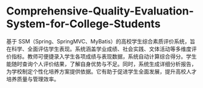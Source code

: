 # Comprehensive-Quality-Evaluation-System-for-College-Students
基于 SSM（Spring、SpringMVC、MyBatis）的高校学生综合素质评价系统，旨在科学、全面评估学生表现。系统涵盖学业成绩、社会实践、文体活动等多维度评价指标。教师可便捷录入学生各项成绩与表现数据，系统自动计算综合得分。学生能随时查询个人评价结果，了解自身优势与不足。同时，系统生成详细分析报告，为学校制定个性化培养方案提供依据。它有助于促进学生全面发展，提升高校人才培养质量与管理效率。 
